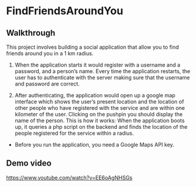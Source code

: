 # FindFriendsAroundYou

## Walkthrough
This project involves building a social application that allow you to find friends around you in a 1 km radius. 

1. When the application starts it would register with a username and a password, and a person’s name. Every time 
the application restarts, the user has to authenticate with the server making sure that the username and password 
are correct. 

2. After authenticating, the application would open up a google map interface which shows the user’s present location 
and the location of other people who have registered with the service and are within one kilometer of the user. 
Clicking on the pushpin you should display the name of the person. This is how it works: When the application boots up, 
it queries a php script on the backend and finds the location of the people 
registered for the service within a radius.

* Before you run the application, you need a Google Maps API key.


 ## Demo video
https://www.youtube.com/watch?v=EE6oAgNHSGs
